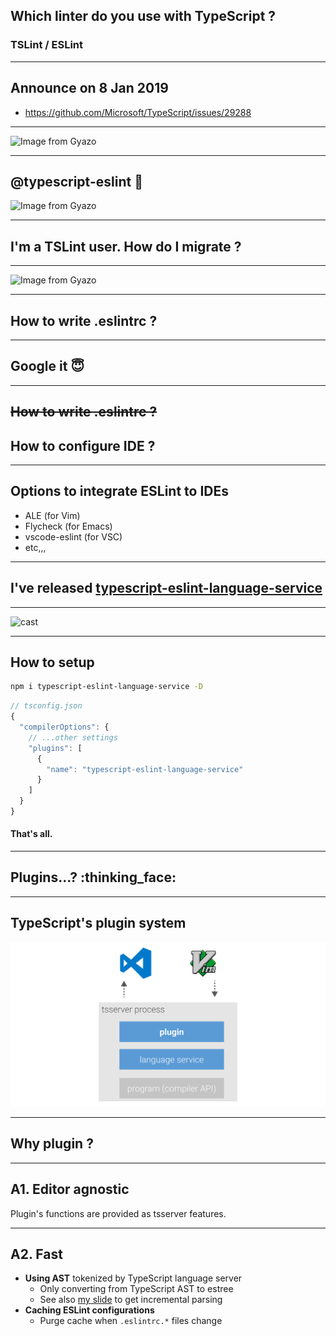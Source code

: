 
## Which linter do you use with TypeScript ?

### TSLint / ESLint


---


## Announce on 8 Jan 2019

- https://github.com/Microsoft/TypeScript/issues/29288

---

![Image from Gyazo](https://i.gyazo.com/b402efc0e7f48816afb00eefc2cb89b1.png)

---

## @typescript-eslint :tada:

![Image from Gyazo](https://i.gyazo.com/9f6419ee1b23852e8e89ffbe08ddf172.png)

---

## I'm a TSLint user. How do I migrate ?

---

![Image from Gyazo](https://i.gyazo.com/d2211882e28ed7907472cedc2c8e2b05.png)

---

## How to write .eslintrc ?

---

## Google it :innocent:

---

## ~~How to write .eslintrc ?~~

## How to **configure IDE** ?


---

## Options to integrate ESLint to IDEs

- ALE (for Vim)
- Flycheck (for Emacs)
- vscode-eslint (for VSC)
- etc,,,

---

## I've released [typescript-eslint-language-service](https://github.com/Quramy/typescript-eslint-language-service)

---

![cast](https://raw.githubusercontent.com/Quramy/typescript-eslint-language-service/master/cast.gif)

---

## How to setup

```sh
npm i typescript-eslint-language-service -D
```

```javascript
// tsconfig.json
{
  "compilerOptions": {
    // ...other settings
    "plugins": [
      {
        "name": "typescript-eslint-language-service"
      }
    ]
  }
}
```

#### That's all.

---

## Plugins...? :thinking_face:

---

## TypeScript's plugin system

<img src="./images/plugin_overview.png" />

---

## Why plugin ?

---

## A1. Editor agnostic

Plugin's functions are provided as tsserver features.

---

## A2. Fast

- **Using AST** tokenized by TypeScript language server
  - Only converting from TypeScript AST to estree
  - See also [my slide](https://quramy.github.io/ts-server-side-anatomy/#slide=43) to get incremental parsing
- **Caching ESLint configurations**
  - Purge cache when `.eslintrc.*` files change

